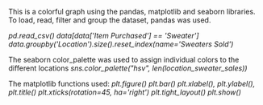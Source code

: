 This is a colorful graph using the pandas, matplotlib and seaborn libraries.  
To load, read, filter and group the dataset, pandas was used. 

<i>pd.read_csv()</i>
<i>data[data['Item Purchased'] == 'Sweater']</i>
<i>data.groupby('Location').size().reset_index(name='Sweaters Sold')</i>

The seaborn color_palette was used to assign individual colors to the different locations
<i>sns.color_palette("hsv", len(location_sweater_sales))</i>

The matplotlib functions used: 
<i>plt.figure()</i>
<i>plt.bar()</i>
<i>plt.xlabel(), plt.ylabel(), plt.title()</i>
<i>plt.xticks(rotation=45, ha='right')</i>
<i>plt.tight_layout()</i>
<i>plt.show()</i>
